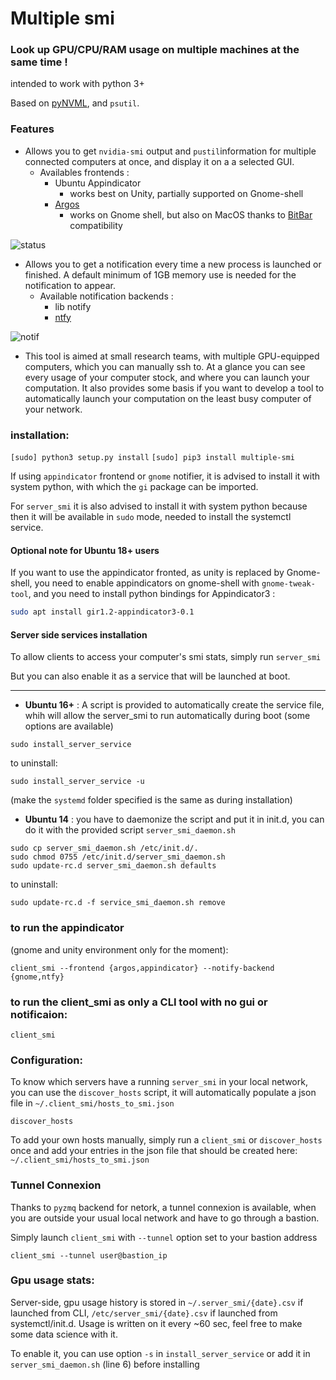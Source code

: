 # Multiple smi

### Look up GPU/CPU/RAM usage on multiple machines at the same time !
intended to work with python 3+

Based on [pyNVML](https://pypi.python.org/pypi/nvidia-ml-py3), and `psutil`.

### Features
- Allows you to get `nvidia-smi` output and `pustil`information for multiple connected computers at once, and display it on a a selected GUI.
  - Availables frontends :
      - Ubuntu Appindicator
          - works best on Unity, partially supported on Gnome-shell
      - [Argos](https://github.com/p-e-w/argos)
          - works on Gnome shell, but also on MacOS thanks to [BitBar](https://getbitbar.com/) compatibility


![status](https://github.com/ClementPinard/nvidia-multiple-smi/blob/master/images/status%20bar.png)

- Allows you to get a notification every time a new process is launched or finished. A default minimum of 1GB memory use is needed for the notification to appear.
  - Available notification backends :
      - lib notify
      - [ntfy](https://ntfy.readthedocs.io/en/latest/)

![notif](https://github.com/ClementPinard/nvidia-multiple-smi/blob/master/images/Sans%20titre.png)

- This tool is aimed at small research teams, with multiple GPU-equipped computers, which you can manually ssh to. At a glance you can see every usage of your computer stock, and where you can launch your computation. It also provides some basis if you want to develop a tool to automatically launch your computation on the least busy computer of your network.


### installation:

```[sudo] python3 setup.py install```
```[sudo] pip3 install multiple-smi```

If using `appindicator` frontend or `gnome` notifier, it is advised to install it with system python, with which the `gi` package can be imported.

For `server_smi` it is also advised to install it with system python because then it will be available in `sudo` mode, needed to install the systemctl service.

#### Optional note for Ubuntu 18+ users

If you want to use the appindicator fronted, as unity is replaced by Gnome-shell, you need to enable appindicators on gnome-shell with `gnome-tweak-tool`, and you need to install python bindings for Appindicator3 :

```bash
sudo apt install gir1.2-appindicator3-0.1
```

#### Server side services installation

To allow clients to access your computer's smi stats, simply run
`server_smi`

But you can also enable it as a service that will be launched at boot.

---------------------------

- **Ubuntu 16+** :  A script is provided to automatically create the service file, whih will allow the server_smi to run automatically during boot (some options are available)
```
sudo install_server_service
```
to uninstall: 
```
sudo install_server_service -u
```
(make the `systemd` folder specified is the same as during installation)

- **Ubuntu 14** : you have to daemonize the script and put it in init.d, you can do it with the provided script `server_smi_daemon.sh`
```
sudo cp server_smi_daemon.sh /etc/init.d/.
sudo chmod 0755 /etc/init.d/server_smi_daemon.sh
sudo update-rc.d server_smi_daemon.sh defaults
```
to uninstall:
```
sudo update-rc.d -f service_smi_daemon.sh remove
```

### to run the appindicator
(gnome and unity environment only for the moment):

`client_smi --frontend {argos,appindicator} --notify-backend {gnome,ntfy}`

### to run the client_smi as only a CLI tool with no gui or notificaion:

`client_smi`


### Configuration:

To know which servers have a running `server_smi` in your local network, you can use the `discover_hosts` script, it will automatically populate a json file in `~/.client_smi/hosts_to_smi.json`

```
discover_hosts
```

To add your own hosts manually, simply run a `client_smi` or `discover_hosts` once and add your entries in the json file that should be created here:
`~/.client_smi/hosts_to_smi.json`

### Tunnel Connexion

Thanks to `pyzmq` backend for netork, a tunnel connexion is available, when you are outside your usual local network and have to go through a bastion.

Simply launch `client_smi` with `--tunnel` option set to your bastion address

```
client_smi --tunnel user@bastion_ip
```

### Gpu usage stats:

Server-side, gpu usage history is stored in `~/.server_smi/{date}.csv` if launched from CLI, `/etc/server_smi/{date}.csv` if launched from systemctl/init.d.  Usage is written on it every ~60 sec, feel free to make some data science with it.

To enable it, you can use option `-s` in `install_server_service` or add it in `server_smi_daemon.sh` (line 6) before installing